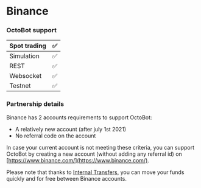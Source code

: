 # Binance

### OctoBot support

| Spot trading | ✅ |
| :--- | :--- |
| Simulation | ✅ |
| REST | ✅ |
| Websocket | ✅ |
| Testnet | ✅ |

### Partnership details

Binance has 2 accounts requirements to support OctoBot:

* A relatively new account \(after july 1st 2021\)
* No referral code on the account

In case your current account is not meeting these criteria, you can support OctoBot by creating a new account \(without adding any referral id\) on [https://www.binance.com/](https://www.binance.com/).

Please note that thanks to [Internal Transfers](https://www.binance.com/en-NG/support/faq/360037037312), you can move your funds quickly and for free between Binance accounts.



